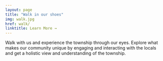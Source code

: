 ```yaml
---
layout: page
title: "Walk in our shoes"
img: walk.jpg
href: walk/
linktitle: Learn More →
---
```


Walk with us and experience the township through our eyes. Explore what makes our community unique by engaging and interacting with the locals and get a holistic view and understanding of the township.